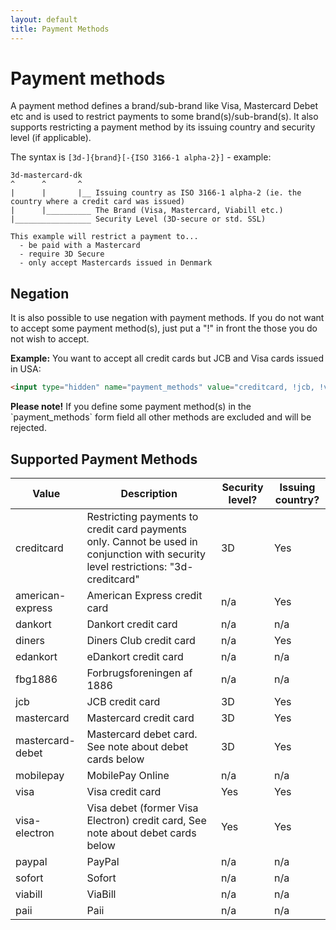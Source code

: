 ```yaml
---
layout: default
title: Payment Methods
---
```


# Payment methods

A payment method defines a brand/sub-brand like Visa, Mastercard Debet etc and is used to restrict payments to some brand(s)/sub-brand(s). It also supports restricting a payment method by its issuing country and security level (if applicable).

The syntax is `[3d-]{brand}[-{ISO 3166-1 alpha-2}]` - example:

```
3d-mastercard-dk
^      ^       ^
|      |       |__ Issuing country as ISO 3166-1 alpha-2 (ie. the country where a credit card was issued)
|      |__________ The Brand (Visa, Mastercard, Viabill etc.)
|_________________ Security Level (3D-secure or std. SSL)

This example will restrict a payment to...
  - be paid with a Mastercard
  - require 3D Secure
  - only accept Mastercards issued in Denmark
```

##  Negation

It is also possible to use negation with payment methods. If you do not want to accept some payment method(s), just put a "!" in front the those you do not wish to accept.

**Example:** You want to accept all credit cards but JCB and Visa cards issued in USA:

```html
<input type="hidden" name="payment_methods" value="creditcard, !jcb, !visa-us">
```

<div class="alert alert-warning"><strong>Please note!</strong> If you define some payment method(s) in the `payment_methods` form field all other methods are excluded and will be rejected.</div>

## Supported Payment Methods

<table class="table table-striped first-column-nowrap">
  <thead>
    <tr>
      <th>Value</th>
      <th>Description</th>
      <th>Security level?</th>
      <th>Issuing country?</th>
    </tr>
  </thead>
  <tbody>
    <tr>
      <td>creditcard</td>
      <td>Restricting payments to credit card payments only. Cannot be used in conjunction with security level restrictions: "3d-creditcard"</td>
      <td>3D</td>
      <td>Yes</td>
    </tr>
    <tr>
      <td>american-express</td>
      <td>American Express credit card</td>
      <td>n/a</td>
      <td>Yes</td>
    </tr>
    <tr>
      <td>dankort</td>
      <td>Dankort credit card</td>
      <td>n/a</td>
      <td>n/a</td>
    </tr>
    <!--<tr>
      <td>danske-dk</td>
      <td>Danske Net Bank</td>
      <td></td>
      <td></td>
    </tr>-->
    <tr>
      <td>diners</td>
      <td>Diners Club credit card</td>
      <td>n/a</td>
      <td>Yes</td>
    </tr>
    <tr>
      <td>edankort</td>
      <td>eDankort credit card</td>
      <td>n/a</td>
      <td>n/a</td>
    </tr>
    <tr>
      <td>fbg1886</td>
      <td>Forbrugsforeningen af 1886</td>
      <td>n/a</td>
      <td>n/a</td>
    </tr>
    <tr>
      <td>jcb</td>
      <td>JCB credit card</td>
      <td>3D</td>
      <td>Yes</td>
    </tr>
    <tr>
      <td>mastercard</td>
      <td>Mastercard credit card</td>
      <td>3D</td>
      <td>Yes</td>
    </tr>
    <tr>
      <td>mastercard-debet</td>
      <td>Mastercard debet card. See note about debet cards below</td>
      <td>3D</td>
      <td>Yes</td>
    </tr>
    <tr>
      <td>mobilepay</td>
      <td>MobilePay Online</td>
      <td>n/a</td>
      <td>n/a</td>
    </tr>
    <!--<tr>
      <td>nordea-dk</td>
      <td>Nordea Net Bank</td>
      <td></td>
      <td></td>
    </tr>-->
    <tr>
      <td>visa</td>
      <td>Visa credit card</td>
      <td>Yes</td>
      <td>Yes</td>
    </tr>
    <tr>
      <td>visa-electron</td>
      <td>Visa debet (former Visa Electron) credit card, See note about debet cards below</td>
      <td>Yes</td>
      <td>Yes</td>
    </tr>
    <tr>
      <td>paypal</td>
      <td>PayPal</td>
      <td>n/a</td>
      <td>n/a</td>
    </tr>
    <tr>
      <td>sofort</td>
      <td>Sofort</td>
      <td>n/a</td>
      <td>n/a</td>
    </tr>
    <tr>
      <td>viabill</td>
      <td>ViaBill</td>
      <td>n/a</td>
      <td>n/a</td>
    </tr>
    <tr>
      <td>paii</td>
      <td>Paii</td>
      <td>n/a</td>
      <td>n/a</td>
    </tr>
  </tbody>
</table>
